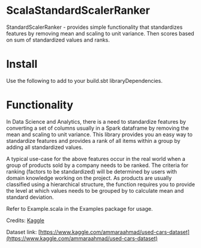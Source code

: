 # ScalaStandardScalerRanker
StandardScalerRanker - provides simple functionality that standardizes features by removing mean and scaling to unit 
variance. Then scores based on sum of standardized values and ranks.

# Install
Use the following to add to your build.sbt libraryDependencies.

# Functionality
In Data Science and Analytics, there is a need to standardize features by converting a set of columns usually in a 
Spark dataframe by removing the mean and scaling to unit variance. This library provides you an easy way to standardize 
features and provides a rank of all items within a group by adding all standardized values.

A typical use-case for the above features occur in the real world when a group of products sold by a company needs to be 
ranked. The criteria for ranking (factors to be standardized) will be determined by users with domain knowledge working 
on the project. As products are usually classified using a hierarchical structure, the function requires you to provide 
the level at which values needs to be grouped by to calculate mean and standard deviation.

Refer to Example.scala in the Examples package for usage.

Credits: [Kaggle](https://www.kaggle.com/)

Dataset link: [https://www.kaggle.com/ammaraahmad/used-cars-dataset](https://www.kaggle.com/ammaraahmad/used-cars-dataset)

